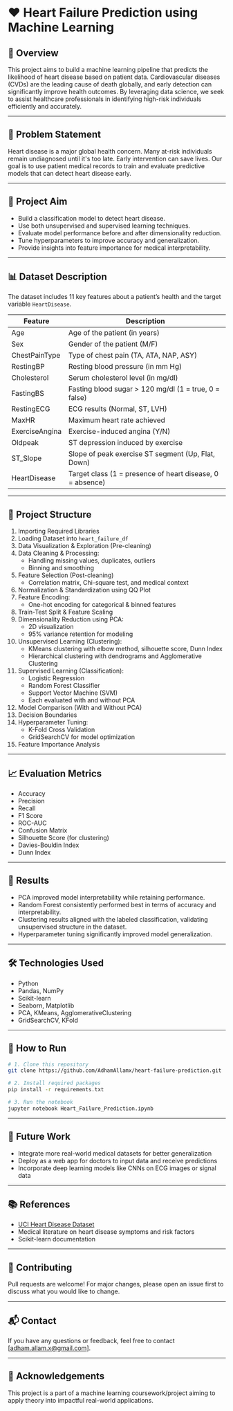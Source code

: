 # ❤️ Heart Failure Prediction using Machine Learning

## 📌 Overview

This project aims to build a machine learning pipeline that predicts the likelihood of heart disease based on patient data. Cardiovascular diseases (CVDs) are the leading cause of death globally, and early detection can significantly improve health outcomes. By leveraging data science, we seek to assist healthcare professionals in identifying high-risk individuals efficiently and accurately.

---

## 🧠 Problem Statement

Heart disease is a major global health concern. Many at-risk individuals remain undiagnosed until it's too late. Early intervention can save lives. Our goal is to use patient medical records to train and evaluate predictive models that can detect heart disease early.

---

## 🎯 Project Aim

- Build a classification model to detect heart disease.
- Use both unsupervised and supervised learning techniques.
- Evaluate model performance before and after dimensionality reduction.
- Tune hyperparameters to improve accuracy and generalization.
- Provide insights into feature importance for medical interpretability.

---

## 📊 Dataset Description

The dataset includes 11 key features about a patient’s health and the target variable `HeartDisease`.

| Feature         | Description                                                                 |
|----------------|-----------------------------------------------------------------------------|
| Age            | Age of the patient (in years)                                               |
| Sex            | Gender of the patient (M/F)                                                 |
| ChestPainType  | Type of chest pain (TA, ATA, NAP, ASY)                                      |
| RestingBP      | Resting blood pressure (in mm Hg)                                           |
| Cholesterol    | Serum cholesterol level (in mg/dl)                                          |
| FastingBS      | Fasting blood sugar > 120 mg/dl (1 = true, 0 = false)                       |
| RestingECG     | ECG results (Normal, ST, LVH)                                               |
| MaxHR          | Maximum heart rate achieved                                                 |
| ExerciseAngina | Exercise-induced angina (Y/N)                                               |
| Oldpeak        | ST depression induced by exercise                                           |
| ST_Slope       | Slope of peak exercise ST segment (Up, Flat, Down)                          |
| HeartDisease   | Target class (1 = presence of heart disease, 0 = absence)                   |

---

## 🧱 Project Structure

1. Importing Required Libraries  
2. Loading Dataset into `heart_failure_df`  
3. Data Visualization & Exploration (Pre-cleaning)  
4. Data Cleaning & Processing:
   - Handling missing values, duplicates, outliers
   - Binning and smoothing
5. Feature Selection (Post-cleaning)
   - Correlation matrix, Chi-square test, and medical context
6. Normalization & Standardization using QQ Plot  
7. Feature Encoding:
   - One-hot encoding for categorical & binned features
8. Train-Test Split & Feature Scaling  
9. Dimensionality Reduction using PCA:
   - 2D visualization
   - 95% variance retention for modeling
10. Unsupervised Learning (Clustering):
    - KMeans clustering with elbow method, silhouette score, Dunn Index
    - Hierarchical clustering with dendrograms and Agglomerative Clustering
11. Supervised Learning (Classification):
    - Logistic Regression
    - Random Forest Classifier
    - Support Vector Machine (SVM)
    - Each evaluated with and without PCA
12. Model Comparison (With and Without PCA)
13. Decision Boundaries  
14. Hyperparameter Tuning:
    - K-Fold Cross Validation
    - GridSearchCV for model optimization
15. Feature Importance Analysis

---

## 📈 Evaluation Metrics

- Accuracy  
- Precision  
- Recall  
- F1 Score  
- ROC-AUC  
- Confusion Matrix  
- Silhouette Score (for clustering)  
- Davies-Bouldin Index  
- Dunn Index  

---

## 🚀 Results

- PCA improved model interpretability while retaining performance.  
- Random Forest consistently performed best in terms of accuracy and interpretability.  
- Clustering results aligned with the labeled classification, validating unsupervised structure in the dataset.  
- Hyperparameter tuning significantly improved model generalization.  

---

## 🛠️ Technologies Used

- Python  
- Pandas, NumPy  
- Scikit-learn  
- Seaborn, Matplotlib  
- PCA, KMeans, AgglomerativeClustering  
- GridSearchCV, KFold  

---

## 📁 How to Run

```bash
# 1. Clone this repository
git clone https://github.com/AdhamAllamx/heart-failure-prediction.git

# 2. Install required packages
pip install -r requirements.txt

# 3. Run the notebook
jupyter notebook Heart_Failure_Prediction.ipynb
```

---

## 🔮 Future Work

- Integrate more real-world medical datasets for better generalization  
- Deploy as a web app for doctors to input data and receive predictions  
- Incorporate deep learning models like CNNs on ECG images or signal data  

---

## 📚 References

- [UCI Heart Disease Dataset](https://archive.ics.uci.edu/ml/datasets/heart+Disease)  
- Medical literature on heart disease symptoms and risk factors  
- Scikit-learn documentation  

---

## 🤝 Contributing

Pull requests are welcome! For major changes, please open an issue first to discuss what you would like to change.

---

## 📬 Contact

If you have any questions or feedback, feel free to contact [adham.allam.x@gmail.com].

---

## 🧠 Acknowledgements

This project is a part of a machine learning coursework/project aiming to apply theory into impactful real-world applications.
